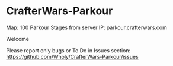 # CrafterWars-Parkour
Map: 100 Parkour Stages from server IP: parkour.crafterwars.com


Welcome 

Please report only bugs or To Do in Issues section: https://github.com/Wholy/CrafterWars-Parkour/issues
